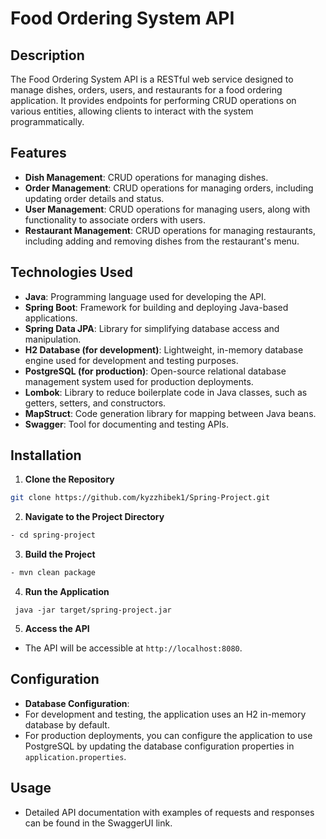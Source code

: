 # Food Ordering System API

## Description

The Food Ordering System API is a RESTful web service designed to manage dishes, orders, users, and restaurants for a food ordering application. It provides endpoints for performing CRUD operations on various entities, allowing clients to interact with the system programmatically.

## Features

- **Dish Management**: CRUD operations for managing dishes.
- **Order Management**: CRUD operations for managing orders, including updating order details and status.
- **User Management**: CRUD operations for managing users, along with functionality to associate orders with users.
- **Restaurant Management**: CRUD operations for managing restaurants, including adding and removing dishes from the restaurant's menu.

## Technologies Used

- **Java**: Programming language used for developing the API.
- **Spring Boot**: Framework for building and deploying Java-based applications.
- **Spring Data JPA**: Library for simplifying database access and manipulation.
- **H2 Database (for development)**: Lightweight, in-memory database engine used for development and testing purposes.
- **PostgreSQL (for production)**: Open-source relational database management system used for production deployments.
- **Lombok**: Library to reduce boilerplate code in Java classes, such as getters, setters, and constructors.
- **MapStruct**: Code generation library for mapping between Java beans.
- **Swagger**: Tool for documenting and testing APIs.

## Installation

1. **Clone the Repository**
```bash
git clone https://github.com/kyzzhibek1/Spring-Project.git
```

2. **Navigate to the Project Directory**
```bash
- cd spring-project
```
3. **Build the Project**
```bash
- mvn clean package
```
4. **Run the Application**
```bass
 java -jar target/spring-project.jar
```
5. **Access the API**
- The API will be accessible at `http://localhost:8080`.

## Configuration

- **Database Configuration**: 
- For development and testing, the application uses an H2 in-memory database by default. 
- For production deployments, you can configure the application to use PostgreSQL by updating the database configuration properties in `application.properties`.

## Usage

- Detailed API documentation with examples of requests and responses can be found in the SwaggerUI link.
